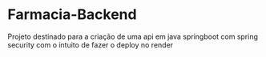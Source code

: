 # Farmacia-Backend
Projeto destinado para a criação de uma api em java springboot com spring security com o intuito de fazer o deploy no render
